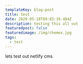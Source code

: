 ```yaml
---
templateKey: blog-post
title: test
date: 2020-05-18T09:03:39.484Z
description: testing this all out
featuredpost: false
featuredimage: /img/chemex.jpg
tags:
  - test
---
```

lets test out netlify cms